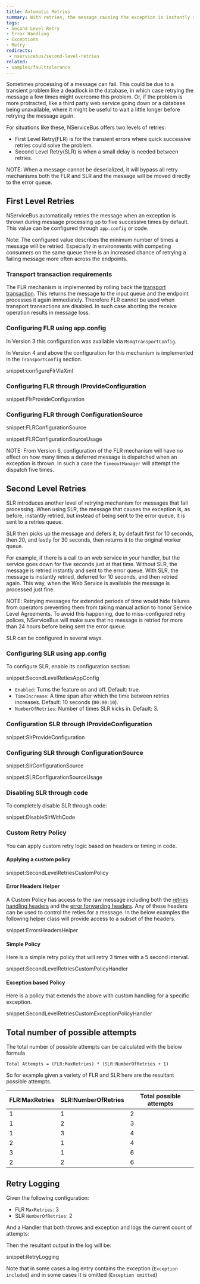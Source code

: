 ```yaml
---
title: Automatic Retries
summary: With retries, the message causing the exception is instantly retried configured number of times before forwarding to the error queue.
tags:
- Second Level Retry
- Error Handling
- Exceptions
- Retry
redirects:
 - nservicebus/second-level-retries
related:
- samples/faulttolerance
---
```


Sometimes processing of a message can fail. This could be due to a transient problem like a deadlock in the database, in which case retrying the message a few times might overcome this problem. Or, if the problem is more protracted, like a third party web service going down or a database being unavailable, where it might be useful to wait a little longer before retrying the message again.

For situations like these, NServiceBus offers two levels of retries:

- First Level Retry(FLR) is for the transient errors where quick successive retries could solve the problem.
- Second Level Retry(SLR) is when a small delay is needed between retries.

NOTE: When a message cannot be deserialized, it will bypass all retry mechanisms both the FLR and SLR and the message will be moved directly to the error queue.


## First Level Retries

NServiceBus automatically retries the message when an exception is thrown during message processing up to five successive times by default. This value can be configured through `app.config` or code.

Note: The configured value describes the minimum number of times a message will be retried. Especially in environments with competing consumers on the same queue there is an increased chance of retrying a failing message more often across the endpoints.


### Transport transaction requirements

The FLR mechanism is implemented by rolling back the [transport transaction](/nservicebus/messaging/transactions.md). This returns the message to the input queue and the endpoint processes it again immediately. Therefore FLR cannot be used when transport transactions are disabled. In such case aborting the receive operation results in message loss.


### Configuring FLR using app.config

In Version 3 this configuration was available via `MsmqTransportConfig`.

In Version 4 and above the configuration for this mechanism is implemented in the `TransportConfig` section.

snippet:configureFlrViaXml


### Configuring FLR through IProvideConfiguration

snippet:FlrProvideConfiguration


### Configuring FLR through ConfigurationSource

snippet:FLRConfigurationSource

snippet:FLRConfigurationSourceUsage


NOTE: From Version 6, configuration of the FLR mechanism will have no effect on how many times a deferred message is dispatched when an exception is thrown. In such a case the `TimeoutManager` will attempt the dispatch five times.


## Second Level Retries

SLR introduces another level of retrying mechanism for messages that fail processing. When using SLR, the message that causes the exception is, as before, instantly retried, but instead of being sent to the error queue, it is sent to a retries queue.

SLR then picks up the message and defers it, by default first for 10 seconds, then 20, and lastly for 30 seconds, then returns it to the original worker queue.

For example, if there is a call to an web service in your handler, but the service goes down for five seconds just at that time. Without SLR, the message is retried instantly and sent to the error queue. With SLR, the message is instantly retried, deferred for 10 seconds, and then retried again. This way, when the Web Service is available the message is processed just fine.

NOTE: Retrying messages for extended periods of time would hide failures from operators preventing them from taking manual action to honor Service Level Agreements. To avoid this happening, due to miss-configured retry polices, NServiceBus will make sure that no message is retried for more than 24 hours before being sent the error queue.

SLR can be configured in several ways.


### Configuring SLR using app.config

To configure SLR, enable its configuration section:

snippet:SecondLevelRetiesAppConfig

 * `Enabled`: Turns the feature on and off. Default: true.
 * `TimeIncrease`: A time span after which the time between retries increases. Default: 10 seconds (`00:00:10`).
 * `NumberOfRetries`: Number of times SLR kicks in. Default: 3.


### Configuration SLR through IProvideConfiguration

snippet:SlrProvideConfiguration


### Configuring SLR through ConfigurationSource

snippet:SlrConfigurationSource

snippet:SLRConfigurationSourceUsage


### Disabling SLR through code

To completely disable SLR through code:

snippet:DisableSlrWithCode


### Custom Retry Policy

You can apply custom retry logic based on headers or timing in code.


#### Applying a custom policy

snippet:SecondLevelRetriesCustomPolicy


#### Error Headers Helper

A Custom Policy has access to the raw message including both the [retries handling headers](/nservicebus/messaging/headers.md#retries-handling-headers) and the [error forwarding headers](/nservicebus/messaging/headers.md#error-forwarding-headers). Any of these headers can be used to control the reties for a message. In the below examples the following helper class will provide access to a subset of the headers.

snippet:ErrorsHeadersHelper


#### Simple Policy

Here is a simple retry policy that will retry 3 times with a 5 second interval.

snippet:SecondLevelRetriesCustomPolicyHandler


#### Exception based Policy

Here is a policy that extends the above with custom handling for a specific exception.

snippet:SecondLevelRetriesCustomExceptionPolicyHandler


## Total number of possible attempts

The total number of possible attempts can be calculated with the below formula

    Total Attempts = (FLR:MaxRetries) * (SLR:NumberOfRetries + 1)

So for example given a variety of FLR and SLR here are the resultant possible attempts.

| FLR:MaxRetries | SLR:NumberOfRetries | Total possible attempts |
|----------------|---------------------|-------------------------|
| 1              | 1                   | 2                       |
| 1              | 2                   | 3                       |
| 1              | 3                   | 4                       |
| 2              | 1                   | 4                       |
| 3              | 1                   | 6                       |
| 2              | 2                   | 6                       |


## Retry Logging

Given the following configuration:

 * FLR `MaxRetries`: 3
 * SLR `NumberOfRetries`: 2

And a Handler that both throws and exception and logs the current count of attempts:

Then the resultant output in the log will be:

snippet:RetryLogging

Note that in some cases a log entry contains the exception (`Exception included`) and in some cases it is omitted (`Exception omitted`)
